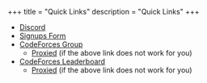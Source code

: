 +++
title = "Quick Links"
description = "Quick Links"
+++

- [Discord](https://discord.gg/9rQCv97)
- [Signups Form](https://forms.gle/5BLfCEnEu4mhxJ5j9)
- [CodeForces Group](https://codeforces.com/group/t22P8AwpuF/contests)
  - [Proxied](https://cf-p.vercel.app/group/t22P8AwpuF/contests) (if the above link does not work for you)
- [CodeForces Leaderboard](https://codeforces.com/group/t22P8AwpuF/customrating/6922)
  - [Proxied](https://cf-p.vercel.app/group/t22P8AwpuF/customrating/6922) (if the above link does not work for you)
